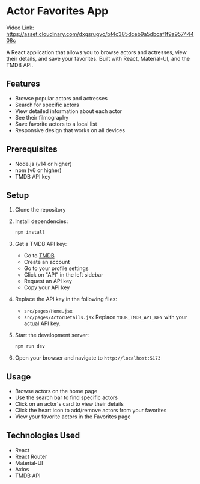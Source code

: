 # Actor Favorites App

Video Link: https://asset.cloudinary.com/dxgsrugvo/bf4c385dceb9a5dbcaf1f9a95744408c

A React application that allows you to browse actors and actresses, view their details, and save your favorites. Built with React, Material-UI, and the TMDB API.

## Features

- Browse popular actors and actresses
- Search for specific actors
- View detailed information about each actor
- See their filmography
- Save favorite actors to a local list
- Responsive design that works on all devices

## Prerequisites

- Node.js (v14 or higher)
- npm (v6 or higher)
- TMDB API key

## Setup

1. Clone the repository
2. Install dependencies:
   ```bash
   npm install
   ```
3. Get a TMDB API key:
   - Go to [TMDB](https://www.themoviedb.org/)
   - Create an account
   - Go to your profile settings
   - Click on "API" in the left sidebar
   - Request an API key
   - Copy your API key

4. Replace the API key in the following files:
   - `src/pages/Home.jsx`
   - `src/pages/ActorDetails.jsx`
   Replace `YOUR_TMDB_API_KEY` with your actual API key.

5. Start the development server:
   ```bash
   npm run dev
   ```

6. Open your browser and navigate to `http://localhost:5173`

## Usage

- Browse actors on the home page
- Use the search bar to find specific actors
- Click on an actor's card to view their details
- Click the heart icon to add/remove actors from your favorites
- View your favorite actors in the Favorites page

## Technologies Used

- React
- React Router
- Material-UI
- Axios
- TMDB API
